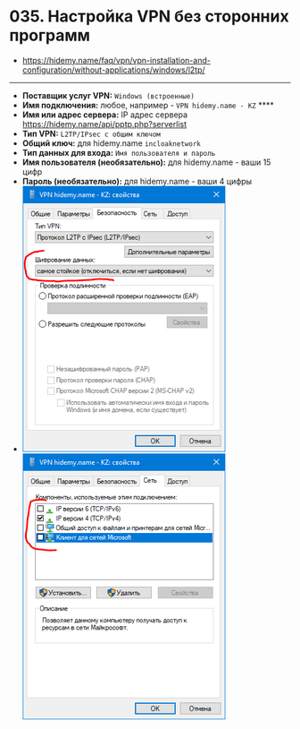 # 035. Настройка VPN без сторонних программ

- https://hidemy.name/faq/vpn/vpn-installation-and-configuration/without-applications/windows/l2tp/
---

- **Поставщик услуг VPN:** `Windows (встроенные)`
- **Имя подключения:** любое, например - `VPN hidemy.name - KZ` ****
- **Имя или адрес сервера:** IP адрес сервера
  https://hidemy.name/api/pptp.php?serverlist
- **Тип VPN:** `L2TP/IPsec с общим ключом`
- **Общий ключ:** для hidemy.name `incloaknetwork`
- **Тип данных для входа:** `Имя пользователя и пароль`
- **Имя пользователя (необязательно):** для hidemy.name - ваши 15 цифр
- **Пароль (необязательно):** для hidemy.name - ваши 4 цифры
- ![](i/001.png) ![](i/002.png)